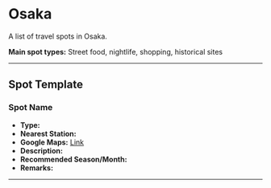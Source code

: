 # Osaka

A list of travel spots in Osaka.

**Main spot types:** Street food, nightlife, shopping, historical sites

---

## Spot Template

### Spot Name

- **Type:** 
- **Nearest Station:** 
- **Google Maps:** [Link]()
- **Description:** 
- **Recommended Season/Month:** 
- **Remarks:** 

---

<!-- Copy and use the above template for each spot entry -->
